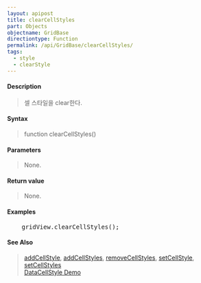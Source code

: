 ```yaml
---
layout: apipost
title: clearCellStyles
part: Objects
objectname: GridBase
directiontype: Function
permalink: /api/GridBase/clearCellStyles/
tags:
  - style
  - clearStyle
---
```



#### Description

> 셀 스타일을 clear한다.

#### Syntax

> function clearCellStyles()

#### Parameters

> None.

#### Return value

> None.

#### Examples 

<pre class="prettyprint">
    gridView.clearCellStyles();
</pre>

#### See Also
> [addCellStyle](/api/GridBase/addCellStyle), [addCellStyles](/api/GridBase/addCellStyles), [removeCellStyles](/api/GridBase/removeCellStyles), [setCellStyle](/setCellStyle), [setCellStyles](/api/GridBase/setCellStyles)    
> [DataCellStyle Demo](http://demo.realgrid.com/Demo/DataCellStyleConcept)